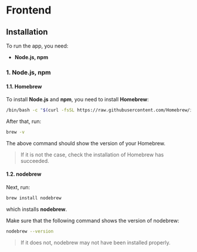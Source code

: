 # Frontend

## Installation

To run the app, you need:

- **Node.js, npm**


### 1. Node.js, npm

#### 1.1. Homebrew

To install **Node.js** and **npm**, you need to install **Homebrew**:

```bash
/bin/bash -c "$(curl -fsSL https://raw.githubusercontent.com/Homebrew/install/HEAD/install.sh)"
```

After that, run:

```bash
brew -v
```

The above command should show the version of your Homebrew. 

> If it is not the case, check the installation of Homebrew has succeeded.


#### 1.2. nodebrew

Next, run:

```bash
brew install nodebrew
```

which installs **nodebrew**.

Make sure that the following command shows the version of nodebrew:

```bash
nodebrew --version
```

> If it does not, nodebrew may not have been installed properly.
